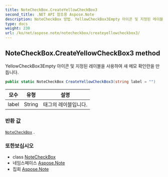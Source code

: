 ```yaml
---
title: NoteCheckBox.CreateYellowCheckBox3
second_title: .NET API 참조용 Aspose.Note
description: NoteCheckBox 방법. YellowCheckBox3Empty 아이콘 및 지정된 레이블을 사용하여 새 메모 확인란을 만듭니다.
type: docs
weight: 230
url: /ko/net/aspose.note/notecheckbox/createyellowcheckbox3/
---
```

## NoteCheckBox.CreateYellowCheckBox3 method

YellowCheckBox3Empty 아이콘 및 지정된 레이블을 사용하여 새 메모 확인란을 만듭니다.

```csharp
public static NoteCheckBox CreateYellowCheckBox3(string label = "")
```

| 모수 | 유형 | 설명 |
| --- | --- | --- |
| label | String | 태그의 레이블입니다. |

### 반환 값

[`NoteCheckBox`](../) .

### 또한보십시오

* class [NoteCheckBox](../)
* 네임스페이스 [Aspose.Note](../../notecheckbox/)
* 집회 [Aspose.Note](../../../)


